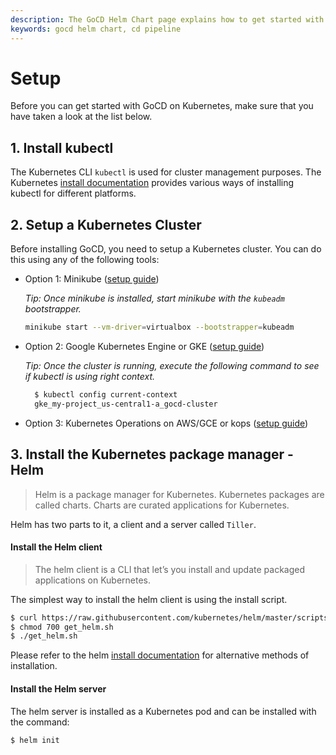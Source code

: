 ```yaml
---
description: The GoCD Helm Chart page explains how to get started with GoCD for kubernetes using Helm.
keywords: gocd helm chart, cd pipeline
---
```


# Setup

Before you can get started with GoCD on Kubernetes, make sure that you have taken a look at the list below.

## 1. Install kubectl

The Kubernetes CLI `kubectl` is used for cluster management purposes. The Kubernetes [install documentation](https://kubernetes.io/docs/tasks/tools/install-kubectl/) provides various ways of installing kubectl for different platforms.

## 2. Setup a Kubernetes Cluster

Before installing GoCD, you need to setup a Kubernetes cluster. You can do this using any of the following tools:
- Option 1: Minikube ([setup guide](https://kubernetes.io/docs/getting-started-guides/minikube/))

  *Tip: Once minikube is installed, start minikube with the `kubeadm` bootstrapper.*
  ```bash
  minikube start --vm-driver=virtualbox --bootstrapper=kubeadm
  ```

- Option 2: Google Kubernetes Engine or GKE ([setup guide](https://cloud.google.com/kubernetes-engine/docs/how-to/creating-a-container-cluster))

  *Tip: Once the cluster is running, execute the following command to see if kubectl is using right context.*

  ```bash
    $ kubectl config current-context
    gke_my-project_us-central1-a_gocd-cluster
  ```

- Option 3: Kubernetes Operations on AWS/GCE or kops ([setup guide](https://github.com/kubernetes/kops/blob/master/docs/README.md))

## 3. Install the Kubernetes package manager - Helm

> Helm is a package manager for Kubernetes. Kubernetes packages are called charts. Charts are curated applications for Kubernetes. 

Helm has two parts to it, a client and a server called `Tiller`.

#### Install the Helm client
> The helm client is a CLI that let’s you install and update packaged applications on Kubernetes.

The simplest way to install the helm client is using the install script.

```bash
$ curl https://raw.githubusercontent.com/kubernetes/helm/master/scripts/get > get_helm.sh
$ chmod 700 get_helm.sh
$ ./get_helm.sh
```
Please refer to the helm [install documentation](https://github.com/kubernetes/helm/blob/master/docs/install.md) for alternative methods of installation.

#### Install the Helm server

The helm server is installed as a Kubernetes pod and can be installed with the command:

```bash
$ helm init
```
